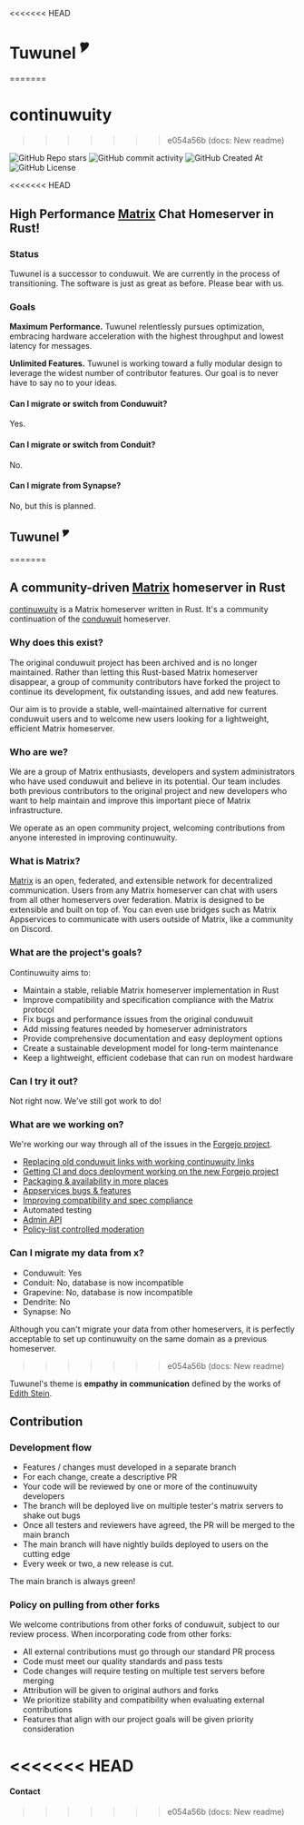 <<<<<<< HEAD
# Tuwunel <sup>🎔</sup>
=======
# continuwuity

<!-- 
[![conduwuit main room](https://img.shields.io/matrix/conduwuit%3Apuppygock.gay?server_fqdn=matrix.transfem.dev&style=flat&logo=matrix&logoColor=%23f5b3ff&label=%23conduwuit%3Apuppygock.gay&color=%23f652ff)](https://matrix.to/#/#conduwuit:puppygock.gay) [![conduwuit space](https://img.shields.io/matrix/conduwuit-space%3Apuppygock.gay?server_fqdn=matrix.transfem.dev&style=flat&logo=matrix&logoColor=%23f5b3ff&label=%23conduwuit-space%3Apuppygock.gay&color=%23f652ff)](https://matrix.to/#/#conduwuit-space:puppygock.gay)

[![CI and Artifacts](https://github.com/girlbossceo/conduwuit/actions/workflows/ci.yml/badge.svg?branch=main)](https://github.com/girlbossceo/conduwuit/actions/workflows/ci.yml)

![GitHub Repo stars](https://img.shields.io/github/stars/girlbossceo/conduwuit?style=flat&color=%23fcba03&link=https%3A%2F%2Fgithub.com%2Fgirlbossceo%2Fconduwuit) ![GitHub commit activity](https://img.shields.io/github/commit-activity/m/girlbossceo/conduwuit?style=flat&color=%2303fcb1&link=https%3A%2F%2Fgithub.com%2Fgirlbossceo%2Fconduwuit%2Fpulse%2Fmonthly) ![GitHub Created At](https://img.shields.io/github/created-at/girlbossceo/conduwuit) ![GitHub Sponsors](https://img.shields.io/github/sponsors/girlbossceo?color=%23fc03ba&link=https%3A%2F%2Fgithub.com%2Fsponsors%2Fgirlbossceo) ![GitHub License](https://img.shields.io/github/license/girlbossceo/conduwuit)



![Docker Image Size (tag)](https://img.shields.io/docker/image-size/girlbossceo/conduwuit/latest?label=image%20size%20(latest)&link=https%3A%2F%2Fhub.docker.com%2Frepository%2Fdocker%2Fgirlbossceo%2Fconduwuit%2Ftags%3Fname%3Dlatest) ![Docker Image Size (tag)](https://img.shields.io/docker/image-size/girlbossceo/conduwuit/main?label=image%20size%20(main)&link=https%3A%2F%2Fhub.docker.com%2Frepository%2Fdocker%2Fgirlbossceo%2Fconduwuit%2Ftags%3Fname%3Dmain)
-->
>>>>>>> e054a56b (docs: New readme)

![GitHub Repo stars](https://img.shields.io/github/stars/matrix-construct/tuwunel?style=flat&color=%23fcba03&link=https%3A%2F%2Fgithub.com%2Fmatrix-construct%2Ftuwunel) ![GitHub commit activity](https://img.shields.io/github/commit-activity/m/matrix-construct/tuwunel?style=flat&color=%2303fcb1&link=https%3A%2F%2Fgithub.com%2Fmatrix-construct%2Ftuwunel%2Fpulse%2Fmonthly) ![GitHub Created At](https://img.shields.io/github/created-at/matrix-construct/tuwunel) ![GitHub License](https://img.shields.io/github/license/matrix-construct/tuwunel)

<!-- ANCHOR: catchphrase -->

<<<<<<< HEAD
## High Performance [Matrix](https://matrix.org/) Chat Homeserver in Rust!

<!-- ANCHOR_END: catchphrase -->

<!-- ANCHOR: body -->

### Status

Tuwunel is a successor to conduwuit. We are currently in the process of transitioning.
The software is just as great as before. Please bear with us.

### Goals

**Maximum Performance.** Tuwunel relentlessly pursues optimization, embracing hardware
acceleration with the highest throughput and lowest latency for messages.

**Unlimited Features.** Tuwunel is working toward a fully modular design to leverage
the widest number of contributor features. Our goal is to never have to say no to your ideas.

#### Can I migrate or switch from Conduwuit?

Yes.

#### Can I migrate or switch from Conduit?

No.

#### Can I migrate from Synapse?

No, but this is planned.

## Tuwunel <sup>🎔</sup>
=======
## A community-driven [Matrix](https://matrix.org/) homeserver in Rust

<!-- ANCHOR_END: catchphrase -->

[continuwuity] is a Matrix homeserver written in Rust.
It's a community continuation of the [conduwuit](https://github.com/girlbossceo/conduwuit) homeserver. 

<!-- ANCHOR: body -->


### Why does this exist?

The original conduwuit project has been archived and is no longer maintained. Rather than letting this Rust-based Matrix homeserver disappear, a group of community contributors have forked the project to continue its development, fix outstanding issues, and add new features.

Our aim is to provide a stable, well-maintained alternative for current conduwuit users and to welcome new users looking for a lightweight, efficient Matrix homeserver.


### Who are we?

We are a group of Matrix enthusiasts, developers and system administrators who have used conduwuit and believe in its potential. Our team includes both previous
contributors to the original project and new developers who want to help maintain and improve this important piece of Matrix infrastructure.

We operate as an open community project, welcoming contributions from anyone interested in improving continuwuity.

### What is Matrix?

[Matrix](https://matrix.org) is an open, federated, and extensible network for
decentralized communication. Users from any Matrix homeserver can chat with users from all
other homeservers over federation. Matrix is designed to be extensible and built on top of.
You can even use bridges such as Matrix Appservices to communicate with users outside of Matrix, like a community on Discord.

### What are the project's goals?

Continuwuity aims to:

- Maintain a stable, reliable Matrix homeserver implementation in Rust
- Improve compatibility and specification compliance with the Matrix protocol
- Fix bugs and performance issues from the original conduwuit
- Add missing features needed by homeserver administrators
- Provide comprehensive documentation and easy deployment options
- Create a sustainable development model for long-term maintenance
- Keep a lightweight, efficient codebase that can run on modest hardware

### Can I try it out?

Not right now. We've still got work to do!


### What are we working on?

We're working our way through all of the issues in the [Forgejo project](https://forgejo.ellis.link/continuwuation/continuwuity/issues).

- [Replacing old conduwuit links with working continuwuity links](https://forgejo.ellis.link/continuwuation/continuwuity/issues/742)
- [Getting CI and docs deployment working on the new Forgejo project](https://forgejo.ellis.link/continuwuation/continuwuity/issues/740)
- [Packaging & availability in more places](https://forgejo.ellis.link/continuwuation/continuwuity/issues/747)
- [Appservices bugs & features](https://forgejo.ellis.link/continuwuation/continuwuity/issues?q=&type=all&state=open&labels=178&milestone=0&assignee=0&poster=0)
- [Improving compatibility and spec compliance](https://forgejo.ellis.link/continuwuation/continuwuity/issues?labels=119)
- Automated testing
- [Admin API](https://forgejo.ellis.link/continuwuation/continuwuity/issues/748)
- [Policy-list controlled moderation](https://forgejo.ellis.link/continuwuation/continuwuity/issues/750)

### Can I migrate my data from x?

- Conduwuit: Yes
- Conduit: No, database is now incompatible
- Grapevine: No, database is now incompatible
- Dendrite: No
- Synapse: No

Although you can't migrate your data from other homeservers, it is perfectly acceptable to set up continuwuity on the same domain as a previous homeserver.
>>>>>>> e054a56b (docs: New readme)

Tuwunel's theme is **empathy in communication** defined by the works of [Edith Stein](https://plato.stanford.edu/entries/stein/).

<!-- ANCHOR_END: body -->

## Contribution

### Development flow

- Features / changes must developed in a separate branch
- For each change, create a descriptive PR
- Your code will be reviewed by one or more of the continuwuity developers
- The branch will be deployed live on multiple tester's matrix servers to shake out bugs
- Once all testers and reviewers have agreed, the PR will be merged to the main branch
- The main branch will have nightly builds deployed to users on the cutting edge
- Every week or two, a new release is cut.

The main branch is always green!


### Policy on pulling from other forks

We welcome contributions from other forks of conduwuit, subject to our review process.
When incorporating code from other forks:

- All external contributions must go through our standard PR process
- Code must meet our quality standards and pass tests
- Code changes will require testing on multiple test servers before merging
- Attribution will be given to original authors and forks
- We prioritize stability and compatibility when evaluating external contributions
- Features that align with our project goals will be given priority consideration

<!-- ANCHOR: footer -->

<<<<<<< HEAD
=======
#### Contact

<!-- TODO: contact details -->

>>>>>>> e054a56b (docs: New readme)
<!-- ANCHOR_END: footer -->


[continuwuity]: https://forgejo.ellis.link/continuwuation/continuwuity
